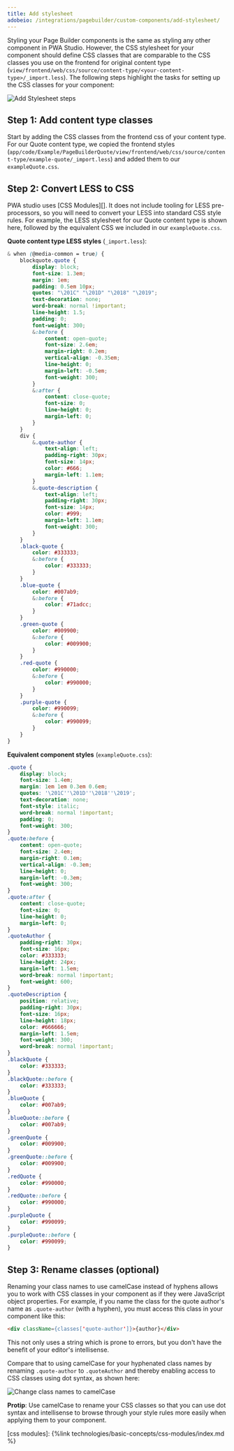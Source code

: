 ```yaml
---
title: Add stylesheet
adobeio: /integrations/pagebuilder/custom-components/add-stylesheet/
---
```


Styling your Page Builder components is the same as styling any other component in PWA Studio. However, the CSS stylesheet for your component should define CSS classes that are comparable to the CSS classes you use on the frontend for original content type (`view/frontend/web/css/source/content-type/<your-content-type>/_import.less`). The following steps highlight the tasks for setting up the CSS classes for your component:

![Add Stylesheet steps](images/AddStylesheetSteps.svg)

## Step 1: Add content type classes

Start by adding the CSS classes from the frontend css of your content type. For our Quote content type, we copied the frontend styles (`app/code/Example/PageBuilderQuote/view/frontend/web/css/source/content-type/example-quote/_import.less`) and added them to our `exampleQuote.css`.

## Step 2: Convert LESS to CSS

PWA studio uses [CSS Modules][]. It does not include tooling for LESS pre-processors, so you will need to convert your LESS into standard CSS style rules. For example, the LESS stylesheet for our Quote content type is shown here, followed by the equivalent CSS we included in our `exampleQuote.css`.

**Quote content type LESS styles** (`_import.less`):

```scss
& when (@media-common = true) {
    blockquote.quote {
        display: block;
        font-size: 1.3em;
        margin: 1em;
        padding: 0.5em 10px;
        quotes: "\201C" "\201D" "\2018" "\2019";
        text-decoration: none;
        word-break: normal !important;
        line-height: 1.5;
        padding: 0;
        font-weight: 300;
        &:before {
            content: open-quote;
            font-size: 2.6em;
            margin-right: 0.2em;
            vertical-align: -0.35em;
            line-height: 0;
            margin-left: -0.5em;
            font-weight: 300;
        }
        &:after {
            content: close-quote;
            font-size: 0;
            line-height: 0;
            margin-left: 0;
        }
    }
    div {
        &.quote-author {
            text-align: left;
            padding-right: 30px;
            font-size: 14px;
            color: #666;
            margin-left: 1.1em;
        }
        &.quote-description {
            text-align: left;
            padding-right: 30px;
            font-size: 14px;
            color: #999;
            margin-left: 1.1em;
            font-weight: 300;
        }
    }
    .black-quote {
        color: #333333;
        &:before {
            color: #333333;
        }
    }
    .blue-quote {
        color: #007ab9;
        &:before {
            color: #71adcc;
        }
    }
    .green-quote {
        color: #009900;
        &:before {
            color: #009900;
        }
    }
    .red-quote {
        color: #990000;
        &:before {
            color: #990000;
        }
    }
    .purple-quote {
        color: #990099;
        &:before {
            color: #990099;
        }
    }
}
```

**Equivalent component styles** (`exampleQuote.css`):

```css
.quote {
    display: block;
    font-size: 1.4em;
    margin: 1em 1em 0.3em 0.6em;
    quotes: '\201C''\201D''\2018''\2019';
    text-decoration: none;
    font-style: italic;
    word-break: normal !important;
    padding: 0;
    font-weight: 300;
}
.quote:before {
    content: open-quote;
    font-size: 2.4em;
    margin-right: 0.1em;
    vertical-align: -0.3em;
    line-height: 0;
    margin-left: -0.3em;
    font-weight: 300;
}
.quote:after {
    content: close-quote;
    font-size: 0;
    line-height: 0;
    margin-left: 0;
}
.quoteAuthor {
    padding-right: 30px;
    font-size: 16px;
    color: #333333;
    line-height: 24px;
    margin-left: 1.5em;
    word-break: normal !important;
    font-weight: 600;
}
.quoteDescription {
    position: relative;
    padding-right: 30px;
    font-size: 16px;
    line-height: 18px;
    color: #666666;
    margin-left: 1.5em;
    font-weight: 300;
    word-break: normal !important;
}
.blackQuote {
    color: #333333;
}
.blackQuote::before {
    color: #333333;
}
.blueQuote {
    color: #007ab9;
}
.blueQuote::before {
    color: #007ab9;
}
.greenQuote {
    color: #009900;
}
.greenQuote::before {
    color: #009900;
}
.redQuote {
    color: #990000;
}
.redQuote::before {
    color: #990000;
}
.purpleQuote {
    color: #990099;
}
.purpleQuote::before {
    color: #990099;
}
```

## Step 3: Rename classes (optional)

Renaming your class names to use camelCase instead of hyphens allows you to work with CSS classes in your component as if they were JavaScript object properties. For example, if you name the class for the quote author's name as `.quote-author` (with a hyphen), you must access this class in your component like this:

```html
<div className={classes['quote-author']}>{author}</div>
```

This not only uses a string which is prone to errors, but you don't have the benefit of your editor's intellisense.

Compare that to using camelCase for your hyphenated class names by renaming `.quote-author` to `.quoteAuthor` and thereby enabling access to CSS classes using dot syntax, as shown here:

![Change class names to camelCase](images/AddStylesheetCamelCase.png)

**Protip**: Use camelCase to rename your CSS classes so that you can use dot syntax and intellisense to browse through your style rules more easily when applying them to your component.

[css modules]: {%link technologies/basic-concepts/css-modules/index.md %}
